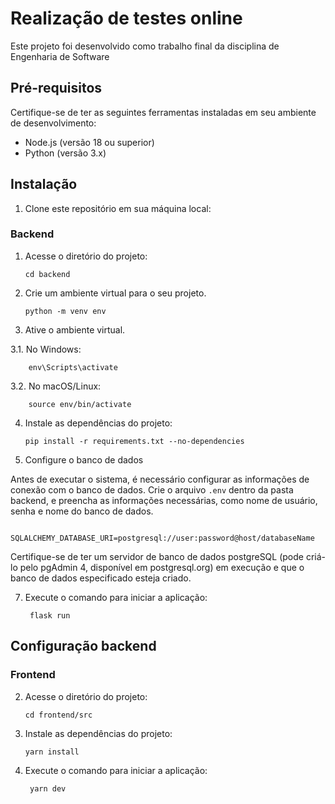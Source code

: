 # Realização de testes online

Este projeto foi desenvolvido como trabalho final da disciplina de Engenharia de Software

## Pré-requisitos

Certifique-se de ter as seguintes ferramentas instaladas em seu ambiente de desenvolvimento:

- Node.js (versão 18 ou superior)
- Python (versão 3.x)

## Instalação

1. Clone este repositório em sua máquina local:

### Backend

1.  Acesse o diretório do projeto:

        cd backend

2.  Crie um ambiente virtual para o seu projeto.  

        python -m venv env

3.  Ative o ambiente virtual.
   
   3.1.  No Windows:

        env\Scripts\activate

   3.2.  No macOS/Linux:

        source env/bin/activate
  
4.  Instale as dependências do projeto:

        pip install -r requirements.txt --no-dependencies

5.  Configure o banco de dados

Antes de executar o sistema, é necessário configurar as informações de conexão com o banco de dados. Crie o arquivo `.env` dentro da pasta backend, e preencha as informações necessárias, como nome de usuário, senha e nome do banco de dados.

        SQLALCHEMY_DATABASE_URI=postgresql://user:password@host/databaseName

Certifique-se de ter um servidor de banco de dados postgreSQL (pode criá-lo pelo pgAdmin 4, disponível em postgresql.org) em execução e que o banco de dados especificado esteja criado.

7. Execute o comando para iniciar a aplicação:

        flask run

## Configuração backend



### Frontend

2.  Acesse o diretório do projeto:

        cd frontend/src

3.  Instale as dependências do projeto:

        yarn install

4. Execute o comando para iniciar a aplicação:
    
        yarn dev
